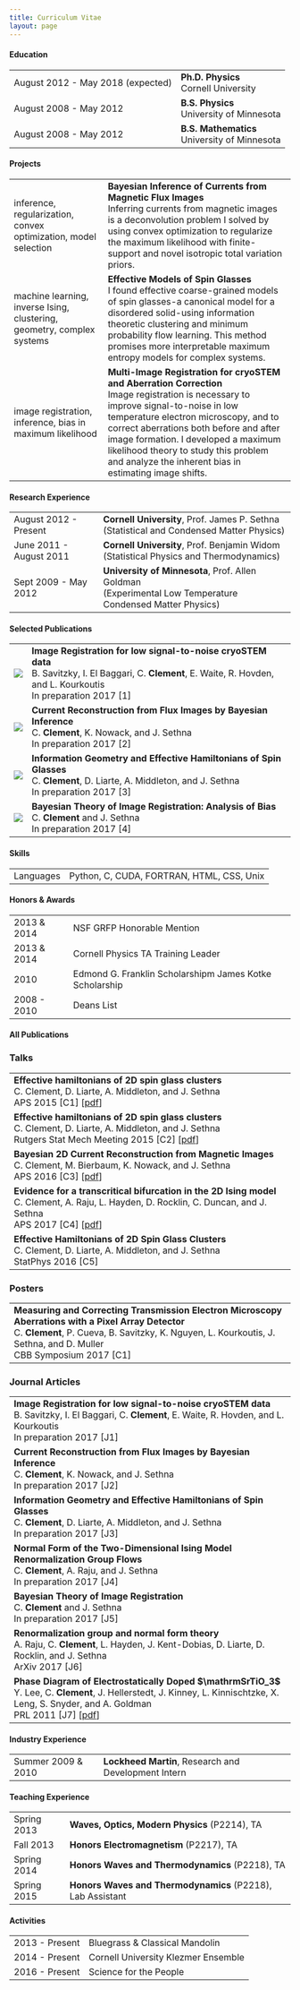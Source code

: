 ```yaml
---
title: Curriculum Vitae
layout: page
---
```


#### Education

<table style="width:100%">
  <tr>
    <td class="col-md-3">August 2012 - May 2018 (expected)</td>
    <td>
        <strong>Ph.D. Physics</strong>
        <br>
      Cornell University
    </td>
  </tr>
  <tr>
    <td class="col-md-3">August 2008 - May 2012</td>
    <td>
        <strong>B.S. Physics</strong>
        <br>
      University of Minnesota
    </td>
  </tr>
  <tr>
    <td class="col-md-3">August 2008 - May 2012</td>
    <td>
        <strong>B.S. Mathematics</strong>
        <br>
      University of Minnesota
    </td>
  </tr>
</table>


#### Projects
<table style="width:100%">
<tr>
  <td>inference, regularization, convex optimization, model selection</td>
  <td>
    <strong>Bayesian Inference of Currents from Magnetic Flux Images</strong>    <br>
    Inferring currents from magnetic images is a deconvolution problem I solved by using convex optimization to regularize the maximum likelihood with finite-support and novel isotropic total variation priors.  
  </td>
</tr>
<tr>
  <td>machine learning, inverse Ising, clustering, geometry, complex systems</td>
  <td>
    <strong>Effective Models of Spin Glasses</strong>    <br>
    I found effective coarse-grained models of spin glasses-a canonical model for a disordered solid-using information theoretic clustering and minimum probability flow learning. This method promises more interpretable maximum entropy models for complex systems.
  </td>
</tr>
<tr>
  <td>image registration, inference, bias in maximum likelihood</td>
  <td>
    <strong>Multi-Image Registration for cryoSTEM and Aberration Correction</strong>    <br>
    Image registration is necessary to improve signal-to-noise in low temperature electron microscopy, and to correct aberrations both before and after image formation. I developed a maximum likelihood theory to study this problem and analyze the inherent bias in estimating image shifts. 
  </td>
</tr>
</table>


#### Research Experience
<table style="width:100%">
<tr>
  <td>August 2012 - Present</td>
  <td>
    <strong>Cornell University</strong>, Prof. James P. Sethna <br>
    (Statistical and Condensed Matter Physics)
  </td>
</tr>
<tr>
  <td>June 2011 - August 2011</td>
  <td>
    <strong>Cornell University</strong>, Prof. Benjamin Widom <br>
    (Statistical Physics and Thermodynamics)
  </td>
</tr>
<tr>
  <td>Sept 2009 - May 2012</td>
  <td>
    <strong>University of Minnesota</strong>, Prof. Allen Goldman <br>
    (Experimental Low Temperature Condensed Matter Physics)
  </td>
</tr>
</table>


#### Selected Publications

<!-- <a href="https://scholar.google.com/citations?user=" class="btn btn-primary" style="padding: 0.3em;">
  <i class="ai ai-google-scholar"></i> Google Scholar
</a> -->

<table style="width:100%"> 

<tr>
<td class="col-md-3"><img src="images/publications/savitzky2017image.png"/></td>
<td>
    <strong>Image Registration for low signal-to-noise cryoSTEM data</strong><br>
    B. Savitzky, I. El Baggari, C. <b>Clement</b>, E. Waite, R. Hovden, and L. Kourkoutis<br>
    In preparation 2017
    [1]<br>
    
</td>
</tr>


<tr>
<td class="col-md-3"><img src="images/publications/clement2017current.png"/></td>
<td>
    <strong>Current Reconstruction from Flux Images by Bayesian Inference</strong><br>
    C. <b>Clement</b>, K. Nowack, and J. Sethna<br>
    In preparation 2017
    [2]<br>
    
</td>
</tr>


<tr>
<td class="col-md-3"><img src="images/publications/clement2017information.png"/></td>
<td>
    <strong>Information Geometry and Effective Hamiltonians of Spin Glasses</strong><br>
    C. <b>Clement</b>, D. Liarte, A. Middleton, and J. Sethna<br>
    In preparation 2017
    [3]<br>
    
</td>
</tr>


<tr>
<td class="col-md-3"><img src="images/publications/clement2017bayesian.png"/></td>
<td>
    <strong>Bayesian Theory of Image Registration: Analysis of Bias</strong><br>
    C. <b>Clement</b> and J. Sethna<br>
    In preparation 2017
    [4]<br>
    
</td>
</tr>


</table>


#### Skills
<table style="width:100%">
<tr>
  <td class='col-md-2'>Languages</td>
  <td >
Python, C, CUDA, FORTRAN, HTML, CSS, Unix
  </td>
</tr>
</table>


#### Honors & Awards
<table style="width:100%">
<tr>
  <td class='col-md-2'>2013 & 2014</td>
  <td>
    NSF GRFP Honorable Mention
    <!--  -->
  </td>
</tr>
<tr>
  <td class='col-md-2'>2013 & 2014</td>
  <td>
    Cornell Physics TA Training Leader
    <!--  -->
  </td>
</tr>
<tr>
  <td class='col-md-2'>2010</td>
  <td>
    Edmond G. Franklin Scholarshipm James Kotke Scholarship
    <!--  -->
  </td>
</tr>
<tr>
  <td class='col-md-2'>2008 - 2010</td>
  <td>
    Deans List
    <!--  -->
  </td>
</tr>
</table>


#### All Publications

<!-- <a href="https://scholar.google.com/citations?user=" class="btn btn-primary" style="padding: 0.3em;">
  <i class="ai ai-google-scholar"></i> Google Scholar
</a> -->


### Talks <a href="https://github.com/bamos/cv/blob/master/publications/talks.bib"><i class="fa fa-code-fork" aria-hidden="true"></i></a>

<table class="table table-hover">

<tr>
<td>
    <strong>Effective hamiltonians of 2D spin glass clusters</strong><br>
    C. Clement, D. Liarte, A. Middleton, and J. Sethna<br>
    APS 2015
    [C1] [<a href='http://meetings.aps.org/link/BAPS.2015.MAR.B50.4' target='_blank'>pdf</a>] <br>
    
</td>
</tr>


<tr>
<td>
    <strong>Effective hamiltonians of 2D spin glass clusters</strong><br>
    C. Clement, D. Liarte, A. Middleton, and J. Sethna<br>
    Rutgers Stat Mech Meeting 2015
    [C2] [<a href='https://link.springer.com/article/10.1007%2Fs10955-015-1397-4' target='_blank'>pdf</a>] <br>
    
</td>
</tr>


<tr>
<td>
    <strong>Bayesian 2D Current Reconstruction from Magnetic Images</strong><br>
    C. Clement, M. Bierbaum, K. Nowack, and J. Sethna<br>
    APS 2016
    [C3] [<a href='http://meetings.aps.org/Meeting/MAR16/Event/261492' target='_blank'>pdf</a>] <br>
    
</td>
</tr>


<tr>
<td>
    <strong>Evidence for a transcritical bifurcation in the 2D Ising model</strong><br>
    C. Clement, A. Raju, L. Hayden, D. Rocklin, C. Duncan, and J. Sethna<br>
    APS 2017
    [C4] [<a href='http://meetings.aps.org/Meeting/MAR17/Session/V15.4' target='_blank'>pdf</a>] <br>
    
</td>
</tr>


<tr>
<td>
    <strong>Effective Hamiltonians of 2D Spin Glass Clusters</strong><br>
    C. Clement, D. Liarte, A. Middleton, and J. Sethna<br>
    StatPhys 2016
    [C5]<br>
    
</td>
</tr>


</table>

### Posters <a href="https://github.com/bamos/cv/blob/master/publications/posters.bib"><i class="fa fa-code-fork" aria-hidden="true"></i></a>

<table class="table table-hover">

<tr>
<td>
    <strong>Measuring and Correcting Transmission Electron Microscopy Aberrations with a Pixel Array Detector</strong><br>
    C. <b>Clement</b>, P. Cueva, B. Savitzky, K. Nguyen, L. Kourkoutis, J. Sethna, and D. Muller<br>
    CBB Symposium 2017
    [C1]<br>
    
</td>
</tr>


</table>

### Journal Articles <a href="https://github.com/bamos/cv/blob/master/publications/journals.bib"><i class="fa fa-code-fork" aria-hidden="true"></i></a>

<table class="table table-hover">

<tr>
<td>
    <strong>Image Registration for low signal-to-noise cryoSTEM data</strong><br>
    B. Savitzky, I. El Baggari, C. <b>Clement</b>, E. Waite, R. Hovden, and L. Kourkoutis<br>
    In preparation 2017
    [J1]<br>
    
</td>
</tr>


<tr>
<td>
    <strong>Current Reconstruction from Flux Images by Bayesian Inference</strong><br>
    C. <b>Clement</b>, K. Nowack, and J. Sethna<br>
    In preparation 2017
    [J2]<br>
    
</td>
</tr>


<tr>
<td>
    <strong>Information Geometry and Effective Hamiltonians of Spin Glasses</strong><br>
    C. <b>Clement</b>, D. Liarte, A. Middleton, and J. Sethna<br>
    In preparation 2017
    [J3]<br>
    
</td>
</tr>


<tr>
<td>
    <strong>Normal Form of the Two-Dimensional Ising Model Renormalization Group Flows</strong><br>
    C. <b>Clement</b>, A. Raju, and J. Sethna<br>
    In preparation 2017
    [J4]<br>
    
</td>
</tr>


<tr>
<td>
    <strong>Bayesian Theory of Image Registration</strong><br>
    C. <b>Clement</b> and J. Sethna<br>
    In preparation 2017
    [J5]<br>
    
</td>
</tr>


<tr>
<td>
    <strong>Renormalization group and normal form theory</strong><br>
    A. Raju, C. <b>Clement</b>, L. Hayden, J. Kent-Dobias, D. Liarte, D. Rocklin, and J. Sethna<br>
    ArXiv 2017
    [J6]<br>
    
</td>
</tr>


<tr>
<td>
    <strong>Phase Diagram of Electrostatically Doped $\mathrmSrTiO_3$</strong><br>
    Y. Lee, C. <b>Clement</b>, J. Hellerstedt, J. Kinney, L. Kinnischtzke, X. Leng, S. Snyder, and A. Goldman<br>
    PRL 2011
    [J7] [<a href='https://link.aps.org/doi/10.1103/PhysRevLett.106.136809' target='_blank'>pdf</a>] <br>
    
</td>
</tr>


</table>


#### Industry Experience
<table class="table table-hover">
<tr>
  <td class='col-md-3'>Summer 2009 & 2010</td>
  <td><strong>Lockheed Martin</strong>, Research and Development Intern</td>
</tr>
<tr>
</tr>
</table>


#### Teaching Experience
<table style="width:100%">
<tr>
  <td class='col-md-1'>Spring 2013</td>
  <td><strong>Waves, Optics, Modern Physics</strong> (P2214), TA</td>
</tr>
<tr>
  <td class='col-md-1'>Fall 2013</td>
  <td><strong>Honors Electromagnetism</strong> (P2217), TA</td>
</tr>
<tr>
  <td class='col-md-1'>Spring 2014</td>
  <td><strong>Honors Waves and Thermodynamics</strong> (P2218), TA</td>
</tr>
<tr>
  <td class='col-md-1'>Spring 2015</td>
  <td><strong>Honors Waves and Thermodynamics</strong> (P2218), Lab Assistant</td>
</tr>
</table>


#### Activities

<table style="width:100%">
<tr>
  <td class="col-md-2">2013 - Present</td>
  <td> Bluegrass & Classical Mandolin </td>
</tr>
<tr>
  <td class="col-md-2">2014 - Present</td>
  <td> Cornell University Klezmer Ensemble </td>
</tr>
<tr>
  <td class="col-md-2">2016 - Present</td>
  <td> Science for the People </td>
</tr>
</table>

